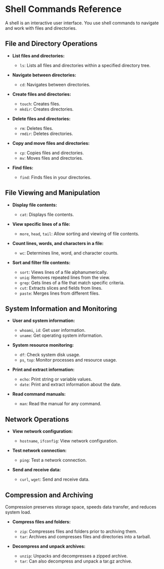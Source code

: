 # Shell Commands Reference

A shell is an interactive user interface. You use shell commands to navigate and work with files and directories.

## File and Directory Operations

- **List files and directories:**
  - `ls`: Lists all files and directories within a specified directory tree.

- **Navigate between directories:**
  - `cd`: Navigates between directories.

- **Create files and directories:**
  - `touch`: Creates files.
  - `mkdir`: Creates directories.

- **Delete files and directories:**
  - `rm`: Deletes files.
  - `rmdir`: Deletes directories.

- **Copy and move files and directories:**
  - `cp`: Copies files and directories.
  - `mv`: Moves files and directories.

- **Find files:**
  - `find`: Finds files in your directories.

## File Viewing and Manipulation

- **Display file contents:**
  - `cat`: Displays file contents.

- **View specific lines of a file:**
  - `more`, `head`, `tail`: Allow sorting and viewing of file contents.

- **Count lines, words, and characters in a file:**
  - `wc`: Determines line, word, and character counts.

- **Sort and filter file contents:**
  - `sort`: Views lines of a file alphanumerically.
  - `uniq`: Removes repeated lines from the view.
  - `grep`: Gets lines of a file that match specific criteria.
  - `cut`: Extracts slices and fields from lines.
  - `paste`: Merges lines from different files.

## System Information and Monitoring

- **User and system information:**
  - `whoami`, `id`: Get user information.
  - `uname`: Get operating system information.

- **System resource monitoring:**
  - `df`: Check system disk usage.
  - `ps`, `top`: Monitor processes and resource usage.

- **Print and extract information:**
  - `echo`: Print string or variable values.
  - `date`: Print and extract information about the date.

- **Read command manuals:**
  - `man`: Read the manual for any command.

## Network Operations

- **View network configuration:**
  - `hostname`, `ifconfig`: View network configuration.

- **Test network connection:**
  - `ping`: Test a network connection.

- **Send and receive data:**
  - `curl`, `wget`: Send and receive data.

## Compression and Archiving

Compression preserves storage space, speeds data transfer, and reduces system load.

- **Compress files and folders:**
  - `zip`: Compresses files and folders prior to archiving them.
  - `tar`: Archives and compresses files and directories into a tarball.

- **Decompress and unpack archives:**
  - `unzip`: Unpacks and decompresses a zipped archive.
  - `tar`: Can also decompress and unpack a tar.gz archive.
